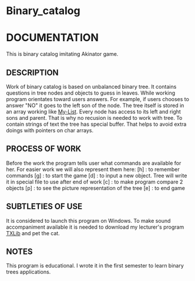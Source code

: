 # Binary_catalog
**DOCUMENTATION**
=================
This is binary catalog imitating Akinator game.

**DESCRIPTION**
---------------
Work of binary catalog is based on unbalanced binary tree. It contains questions in tree nodes and objects to guess in leaves. While working program orientates toward users answers. For example, if users chooses to answer "NO" it goes to the left son of the node. 
The tree itself is stored in an array working like [My-List](https://github.com/s-a-v-a-n-n-a/My-List). Every node has access to its left and right sons and parent. That is why no recusion is needed to work with tree.
To contain strings of text the tree has special buffer. That helps to avoid extra doings with pointers on char arrays.

**PROCESS OF WORK**
-------------------
Before the work the program tells user what commands are available for her. For easier work we will also represent them here:
[h] : to remember commands
[g] : to start the game 
[d] <your input> : to input a new object. Tree will write it in special file to use after end of work
[c] <first input> <second input> : to make program compare 2 objects
[p] : to see the picture representation of the tree
[e] : to end game
  
**SUBTLETIES OF USE**
---------------------
It is considered to launch this program on Windows. 
To make sound accompaniment available it is needed to download my lecturer's program [TXLib](https://github.com/ded32/TXLib/tree/0739ed7c54cb6e0d4c8302f08a0936986cfb57b2) and pet the cat.
  
**NOTES**
---------
This program is educational. I wrote it in the first semester to learn binary trees applications.

